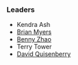 ### Leaders

* Kendra Ash
* [Brian Myers](mailto:brian.myers@owasp.org)
* [Benny Zhao](mailto:benny.zhao@owasp.org)
* Terry Tower
* [David Quisenberry](mailto:david.quisenberry@owasp.org)
